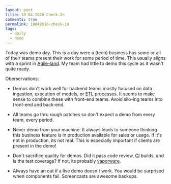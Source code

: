 ```yaml
---
layout: post
title: 10-04-2016 Check-In
comments: true
permalink: 10042016-check-in
tags:
  - daily
  - demo
---
```


Today was demo day.  This is a day were a (tech) business has some or all of their teams present their work for some period of time.  This usually aligns with a sprint in [Agile-land](https://en.wikipedia.org/wiki/Agile_software_development).  My team had little to demo this cycle as it wasn't quite ready.

Oberservations:

  * Demos don't work well for backend teams mostly focused on data ingestion, execution of models, or [ETL](https://en.wikipedia.org/wiki/Extract,_transform,_load) processes.  It seems to make sense to combine these with front-end teams.  Avoid silo-ing teams into front-end and back-end.

  * All teams go thru rough patches so don't expect a demo from every team, every period.

  * Never demo from your machine.  It always leads to someone thinking this business feature is in production available for sales or usage.  If it's not in production, its not real.  This is especially important if clients are present in the demo!

  * Don't sacrifice quality for demos.  Did it pass code review, [CI](https://en.wikipedia.org/wiki/Continuous_integration) builds, and is the test coverage?  If not, its probably [vaporware](https://en.wikipedia.org/wiki/Vaporware).  

  * Always have an out if a live demo doesn't work.  You would be surprised when components fail.  Screencasts are awesome backups.